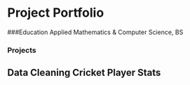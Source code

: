 # Project Portfolio

###Education
Applied Mathematics & Computer Science, BS

### Projects
Data Cleaning Cricket Player Stats
-
